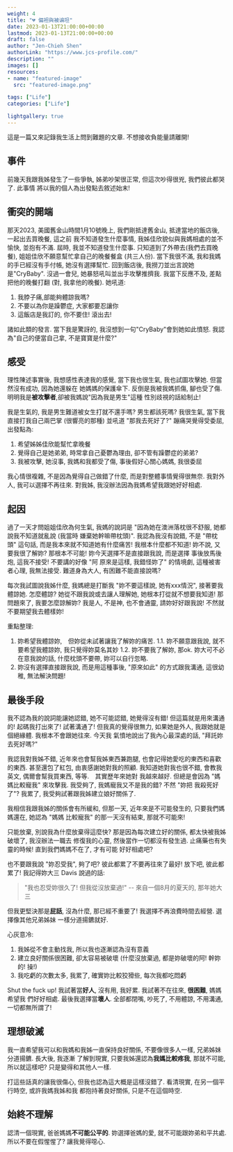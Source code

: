 ```yaml
---
weight: 4
title: "💔 偏袒與被谝坦"
date: 2023-01-13T21:00:00+00:00
lastmod: 2023-01-13T21:00:00+00:00
draft: false
author: "Jen-Chieh Shen"
authorLink: "https://www.jcs-profile.com/"
description: ""
images: []
resources:
- name: "featured-image"
  src: "featured-image.png"

tags: ["Life"]
categories: ["Life"]

lightgallery: true
---
```


這是一篇又來記錄我生活上問到難題的文章. 不想接收負能量請離開!

## 事件

前幾天我跟我姊發生了一些爭執, 姊弟吵架很正常, 但這次吵得很兇, 我們彼此都哭了. 此事情
將以我的個人為出發點去敘述始末!

## 衝突的開端

那天2023, 美國舊金山時間1月10號晚上, 我們剛抵達舊金山, 抵達當地的飯店後, 一起出去買晚餐, 這之前
我不知道發生什麼事情, 我姊佳欣貌似與我媽相處的並不愉快, 並抱有不滿. 屆時, 我並不知道發生什麼事.
只知道到了外帶去(我們去買晚餐), 姐姐佳欣不願意幫忙拿自己的晚餐餐盒 (共三人份). 當下我很不滿,
我和我媽的手已經沒有手付帳, 她沒有選擇幫忙. 回到飯店後, 我撈刀並出言說她是"CryBaby". 沒過一會兒,
她暴怒吼叫並出手攻擊推擠我. 我當下反應不及, 差點把他的晚餐打翻 (對, 我拿他的晚餐). 她吼道:

1. 我脖子痛,部能夠體諒我嗎?
2. 不要以為你是躁鬱症, 大家都要忍讓你
3. 這飯店是我訂的, 你不要住! 滾出去!

諸如此類的發言. 當下我是驚訝的, 我沒想到一句"CryBaby"會到她如此憤怒. 我認為"自己的便當自己拿,
不是寶寶是什麼?"

## 感受

理性陳述事實後, 我想感性表達我的感覺, 當下我也很生氣, 我也試圖攻擊她. 但當然沒有成功, 因為她還躲在
她媽媽的保護傘下. 反倒是我被我媽抓傷, 腳也受了傷. 明明我是**被攻擊者**,卻被我媽說"因為我是男生"這種
性別歧視的話給制止!

我是生氣的, 我是男生難道被女生打就不還手嗎? 男生都該死嗎? 我很生氣, 當下我直接打我自己兩巴掌
(很響亮的那種) 並吼道 "那我去死好了?" 蹦痛哭覺得受委屈, 出發點為:

1. 希望姊姊佳欣能幫忙拿晚餐
2. 覺得自己是她弟弟, 時常拿自己憂鬱為理由, 卻不管有躁鬱症的弟弟?
3. 我被攻擊, 她沒事, 我媽和我都受了傷, 事後假好心關心媽媽, 我很委屈

我心情很複雜, 不是因為覺得自己做錯了什麼, 而是對整體事情覺得很無奈. 我對外人, 我可以選擇不再往來.
對我姊, 我沒辦法因為我媽希望我跟她好好相處.

## 起因

過了一天才問姐姐佳欣為何生氣, 我媽的說詞是 "因為她在澳洲落枕很不舒服, 她都說我不知道就亂說 (我當時
嫌棄她幹嘛帶枕頭)". 我認為我沒有說錯, 不是 "帶枕頭" 這句話, 而是我本來就不知道她有什麼痛苦!
我根本什麼都不知道! 妳不說, 又要我很了解妳? 那根本不可能! 妳今天選擇不是直接跟我說, 而是選擇
事後放馬後炮, 這我不接受! 不要講的好像 "阿 原來是這樣, 我錯怪妳了" 的情境劇, 這種被害者心理,
我無法接受. 難道身為大人, 有困難不能直接說嗎?

每次我試圖說我姊什麼, 我媽總是打斷我 "妳不要這樣說, 她有xxx情況", 接著要我體諒她.
怎麼體諒? 她從不跟我說或去讓人理解她, 她根本打從就不想要我知道! 那問題來了, 我要怎麼諒解妳?
我是人, 不是神, 也不會通靈, 請妳好好跟我說! 不然就不要期望我去體樣妳! 

重點整理:

1. 妳希望我體諒妳,　但妳從未試著讓我了解妳的痛苦.
  1.1. 妳不願意跟我說, 就不要希望我體諒妳, 我只覺得妳莫名其妙
  1.2. 妳不要我了解妳, 那ok. 妳大可不必在意我說的話, 什麼枕頭不要帶, 妳可以自行忽略.
2. 妳沒有選擇直接跟我說, 而是用這種事後, "原來如此" 的方式跟我溝通, 這很幼稚, 無法解決問題!

## 最後手段

我不認為我的說詞能讓她認錯, 她不可能認錯, 她覺得沒有錯! 但這篇就是用來溝通的! 起碼我打出來了!
試著溝通了! 但我真的覺得很無力, 如果她是外人, 我跟她就是個絕緣體. 我根本不會跟她往來. 今天我
氣憤地說出了我內心最深處的話, "拜託妳去死好嗎?"

我認我對我姊不錯, 近年來也會幫我姊東西兼跑腿, 也會記得她愛吃的東西和喜歡的東西. 甚至還包了紅包,
由衷感謝她對我的照顧. 我知道她對我也很不錯, 會教我英文, 偶爾會幫我買東西, 等等.　其實歷年來她對
我越來越好. 但總是會因為 "媽媽比較寵我" 來攻擊我. 我受夠了, 我媽寵我又不是我的錯? 不然 "妳把
我殺死好了"? 我累了, 我受夠試著跟我姊建立娘好關係了.

我相信我跟我姊的關係會有所緩和, 但那一天, 近年來是不可能發生的, 只要我們媽媽還在, 她認為 "媽媽
比較寵我" 的那一天沒有結束, 那就不可能來!

只能放棄, 別說我為什麼放棄得這麼快? 那是因為每次建立好的關係, 都太快被我姊破壞了, 我沒辦法一職去
修復我的心靈, 然後當作一切都沒有發生過. 止痛藥也有失靈的時候! 直到我們媽媽不在了, 才有可能
好好相處吧?

也不要跟我說 "妳忍受我", 夠了吧? 彼此都累了不要再往來了最好! 放下吧, 彼此都累了! 我記得妳大三
Davis 說過的話:

> "我也忍受妳很久了! 但我從沒放棄過!"  -- 來自一個8月的夏天的, 那年她大三

但我更堅決那是**屁話**, 沒為什麼, 那已經不重要了! 我選擇不再浪費時間去經營. 選擇像其他兄弟姊妹
一樣分道揚鑣就好.

心灰意冷:

1. 我姊從不會主動找我, 所以我也逐漸認為沒有意義
2. 建立良好關係很困難, 卻太容易被破壞 (什麼沒放棄過, 都是妳破壞的阿! 幹妳的! 操!)
3. 我吃虧的次數太多, 我累了, 確實妳比較狡猾些, 每次我都吃悶虧

Shut the fuck up! 我試著當**好人**, 沒有用, 我好累. 我試著不在往來, **很困難**, 媽媽希望我
們好好相處. 最後我選擇當**壞人**. 全部都閉嘴, 吵死了, 不用體諒, 不用溝通, 一切都無所謂了!

## 理想破滅

我一直希望我可以和我媽和我姊一直保持良好關係, 不要像很多人一樣, 兄弟姊妹分道揚鑣. 長大後, 我逐漸
了解到現實, 只要我姊還認為**我媽比較疼我**, 那就不可能, 所以就這樣吧? 只是變得和其他人一樣.

打這些話真的讓我很傷心, 但我也認為這大概是這樣沒錯了. 看清現實, 在另一個平行時空, 或許我媽我姊和我
都抱持著良好關係, 只是不在這個時空.

## 始終不理解

認清一個現實, 爸爸媽媽**不可能公平的**. 妳選擇爸媽的愛, 就不可能跟妳弟和平共處. 所以不要在假惺惺了?
讓我覺得噁心. 
